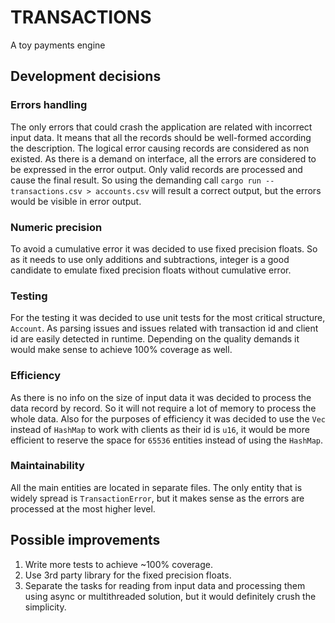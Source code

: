 # TRANSACTIONS

A toy payments engine

## Development decisions

### Errors handling

The only errors that could crash the application are related with incorrect input data. It means that all the records should be well-formed according the description. The logical error causing records are considered as non existed. As there is a demand on interface, all the errors are considered to be expressed in the error output. Only valid records are processed and cause the final result. So using the demanding call ```cargo run -- transactions.csv > accounts.csv``` will result a correct output, but the errors would be visible in error output.

### Numeric precision

To avoid a cumulative error it was decided to use fixed precision floats. So as it needs to use only additions and subtractions, integer is a good candidate to emulate fixed precision floats without cumulative error.

### Testing

For the testing it was decided to use unit tests for the most critical structure, ```Account```. As parsing issues and issues related with transaction id and client id are easily detected in runtime. Depending on the quality demands it would make sense to achieve 100% coverage as well.

### Efficiency

As there is no info on the size of input data it was decided to process the data record by record. So it will not require a lot of memory to process the whole data. Also for the purposes of efficiency it was decided to use the ```Vec``` instead of ```HashMap``` to work with clients as their id is ```u16```, it would be more efficient to reserve the space for ```65536``` entities instead of using the ```HashMap```.

### Maintainability
All the main entities are located in separate files. The only entity that is widely spread is ```TransactionError```, but it makes sense as the errors are processed at the most higher level.

## Possible improvements

  1. Write more tests to achieve ~100% coverage.
  2. Use 3rd party library for the fixed precision floats.
  3. Separate the tasks for reading from input data and processing them using async or multithreaded solution, but it would definitely crush the simplicity.
